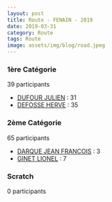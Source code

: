 ```yaml
---
layout: post
title: Route - FENAIN - 2019
date: 2019-03-31
category: Route
tags: Route
image: assets/img/blog/road.jpeg
---
```


### 1ère Catégorie
39 participants
- [DUFOUR JULIEN](https://teamspecializedlille.github.io/coureurs/dufourjulien) : 31
- [DEFOSSE HERVE](https://teamspecializedlille.github.io/coureurs/defosseherve) : 35

### 2ème Catégorie
65 participants
- [DARQUE JEAN FRANCOIS](https://teamspecializedlille.github.io/coureurs/darquejeanfrancois) : 3
- [GINET LIONEL](https://teamspecializedlille.github.io/coureurs/ginetlionel) : 7

### Scratch
0 participants
